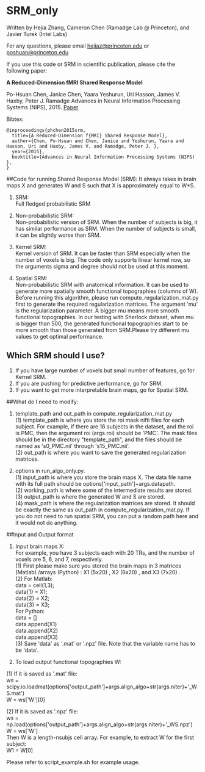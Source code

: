 # SRM_only

Written by Hejia Zhang, Cameron Chen (Ramadge Lab @ Princeton), and Javier Turek (Intel Labs)

For any questions, please email hejiaz@princeton.edu or poshuan@princeton.edu 

If you use this code or SRM in scientific publication, please cite the following paper: 

**A Reduced-Dimension fMRI Shared Response Model**

Po-Hsuan Chen, Janice Chen, Yaara Yeshurun, Uri Hasson, James V. Haxby, Peter J. Ramadge 
Advances in Neural Information Processing Systems (NIPS), 2015. 
[Paper](http://papers.nips.cc/paper/5855-a-reduced-dimension-fmri-shared-response-model)

Bibtex:
```
@inproceedings{phchen2015srm,
  title={A Reduced-Dimension f{MRI} Shared Response Model},
  author={Chen, Po-Hsuan and Chen, Janice and Yeshurun, Yaara and Hasson, Uri and Haxby, James V. and Ramadge, Peter J. },
  year={2015},
  booktitle={Advances in Neural Information Processing Systems (NIPS) },
}
```

##Code for running Shared Response Model (SRM): 
It always takes in brain maps X and generates W and S such that X is approximately equal to W*S.

1. SRM:  
Full fledged probabilistic SRM

2. Non-probabilistic SRM:  
Non-probabilistic version of SRM. When the number of subjects is big, it has similar performance as SRM. When the number of subjects is small, it can be slightly worse than SRM.

3. Kernel SRM:  
Kernel version of SRM. It can be faster than SRM especially when the number of voxels is big. The code only supports linear kernel now, so the arguments sigma and degree should not be used at this moment.

4. Spatial SRM:  
Non-probabilistic SRM with anatomical information. It can be used to generate more spatially smooth functional topographies (columns of W). Before running this algorithm, please run compute_regularization_mat.py first to generate the required regularization matrices. The argument 'mu' is the regularization parameter. A bigger mu means more smooth functional topographies. In our testing with Sherlock dataset, when mu is bigger than 500, the generated functional topographies start to be more smooth than those generated from SRM.Please try different mu values to get optimal performance.

## Which SRM should I use?
1. If you have large number of voxels but small number of features, go for Kernel SRM.
2. If you are pushing for predictive performance, go for SRM.
3. If you want to get more interpretable brain maps, go for Spatial SRM. 

##What do I need to modify:

1. template_path and out_path in compute_regularization_mat.py  
(1) template_path is where you store the roi mask nifti files for each subject. For example, if there are 16 subjects in the dataset, and the roi is PMC, then the argument roi (args.roi) should be 'PMC'. The mask files should be in the directory "template_path", and the files should be named as 's0_PMC.nii' through 's15_PMC.nii'.  
(2) out_path is where you want to save the generated regularization matrices. 

2. options in run_algo_only.py.  
(1) input_path is where you store the brain maps X. The data file name with its full path should be options['input_path']+args.datapath.  
(2) working_path is where some of the intermediate results are stored.  
(3) output_path is where the generated W and S are stored.   
(4) mask_path is where the regularization matrices are stored. It should be exactly the same as out_path in compute_regularization_mat.py. If you do not need to run spatial SRM, you can put a random path here and it would not do anything.  

##Input and Output format
1. Input brain maps X:  
For example, you have 3 subjects each with 20 TRs, and the number of voxels are 5, 6, and 7, respectively.  
(1) First please make sure you stored the brain maps in 3 matrices (Matlab) /arrays (Python) : X1 (5x20) , X2 (6x20) , and X3 (7x20) .  
(2) For Matlab:  
data = cell(1,3);  
data{1} = X1;  
data{2} = X2;  
data{3} = X3;  
For Python:  
data = []  
data.append(X1)  
data.append(X2)  
data.append(X3)  
(3) Save 'data' as '.mat' or '.npz' file. Note that the variable name has to be 'data'.  

2. To load output functional topographies W:  

(1) If it is saved as '.mat' file:  
ws = scipy.io.loadmat(options['output_path']+args.align_algo+str(args.niter)+'_WS.mat')  
W = ws['W'][0]

(2) If it is saved as '.npz' file:  
ws = np.load(options['output_path']+args.align_algo+str(args.niter)+'_WS.npz')  
W = ws['W']  
Then W is a length-nsubjs cell array. For example, to extract W for the first subject:  
W1 = W[0]  


Please refer to script_example.sh for example usage. 
